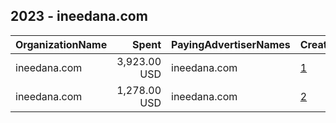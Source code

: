 ## 2023 - ineedana.com 
|OrganizationName|Spent|PayingAdvertiserNames|CreativeUrls|Impressions|Genders|AgeBrackets|CountryCodes|BillingAddresses|CandidateBallotInformation|
|:---|---:|:---|:---|---:|:---|:---|:---|:---|:---|
|ineedana.com|3,923.00 USD|ineedana.com|[1](https://www.snap.com/political-ads/asset/3d153f1e251703d5d57b6893e64c9946f8b2e892efae5de04282db945ecc23ad?mediaType=mp4)|1,115,159||40-|united states|US||
|ineedana.com|1,278.00 USD|ineedana.com|[2](https://www.snap.com/political-ads/asset/c61ef48aaf9017dc285be7e3afb37e212f14d715e9b8f3804a27e84916dffbf6?mediaType=mp4)|67,590||40-|united states|US||
